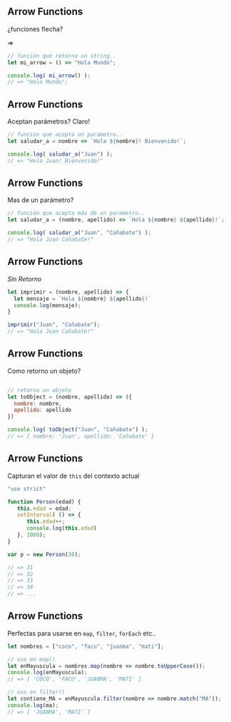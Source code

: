 ## Arrow Functions
¿funciones flecha?

=>
```js
// función que retorna un string..
let mi_arrow = () => "Hola Mundo";

console.log( mi_arrow() );
// => "Hola Mundo";
```



## Arrow Functions
Aceptan parámetros? Claro!

```js
// función que acepta un parametro..
let saludar_a = nombre => `Hola ${nombre}! Bienvenido!`;

console.log( saludar_a("Juan") );
// => "Hola Juan! Bienvenido!"
```



## Arrow Functions
Mas de un parámetro?
```js
// función que acepta más de un parametro..
let saludar_a = (nombre, apellido) => `Hola ${nombre} ${apellido}!`;

console.log( saludar_a("Juan", "Cañabate") );
// => "Hola Juan Cañabate!"
```




## Arrow Functions
*Sin Retorno*

```js
let imprimir = (nombre, apellido) => {
  let mensaje = `Hola ${nombre} ${apellido}!`
  console.log(mensaje);
}

imprimir("Juan", "Cañabate");
// => "Hola Juan Cañabate!"
```



## Arrow Functions
Como retorno un objeto?

```js

// retorna un objeto
let toObject = (nombre, apellido) => ({
  nombre: nombre,
  apellido: apellido
})

console.log( toObject("Juan", "Cañabate") );
// => { nombre: 'Juan', apellido: 'Cañabate' }
```



## Arrow Functions
Capturan el valor de `this` del contexto actual

```js
"use strict"

function Person(edad) { 
   this.edad = edad; 
   setInterval( () => { 
      this.edad++; 
      console.log(this.edad)
   }, 1000); 
} 

var p = new Person(30);

// => 31
// => 32
// => 33
// => 34
// => ...
```





## Arrow Functions
Perfectas para usarse en `map`, `filter`, `forEach` etc..

```js
let nombres = ["coco", "facu", "juanma", "mati"];

// uso en map()
let enMayuscula = nombres.map(nombre => nombre.toUpperCase());
console.log(enMayuscula);
// => [ 'COCO', 'FACU', 'JUANMA', 'MATI' ]

// uso en filter()
let contiene_MA = enMayuscula.filter(nombre => nombre.match("MA"));
console.log(ma);
// => [ 'JUANMA', 'MATI' ]
```